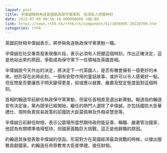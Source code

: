 ```yaml
---
layout: post
title: 辛偉誠稱將角逐英國執政保守黨黨魁　指須有人把握時刻
date: 2022-07-09 00:56:18.000000000 +08:00
link: https://news.rthk.hk/rthk/ch/component/k2/1656905-20220709.htm
categories: rthk
---
```


英國前財相辛偉誠表示，將參與角逐執政保守黨黨魁一職。

辛偉誠在社交專頁發表視像片段，表示必須有人把握這個時刻，作出正確決定，這是他站出來的原因，爭取成為保守黨下一任領袖及英國首相。

辛偉誠說今天作出的決定，將決定下一代英國人，是否有機會擁有一個更好的未來。他形容在此時此刻，一個有安慰作用的童話故事，或許可以令人感覺好一點，但反問是否要讓孩子明天變得更差，抑或應以誠實、嚴肅及堅定態度面對這個時刻。

首相約翰遜早前辭任執政保守黨黨魁，但留任首相直至選出新黨魁。報道指約翰遜宣布決定後，黨內競爭已經開始，繼任的熱門人選除了辛偉誠，亦包括國防大臣華禮仕、現時負責貿易政策的前國防大臣莫佩琳及外相卓慧思等。

辛偉誠日前辭任財相，表示公眾理所當然期待政府能妥善、稱職、嚴肅管治國家，他認為有關標準值得堅持，但國家面臨巨大挑戰，這正是他辭職的原因。

約翰遜其後發表致辛偉誠的信函，形容對方在英國經濟最具挑戰的時候，以傑出服務貢獻國家。約翰遜任命原教育大臣查學禮，接任財相。
